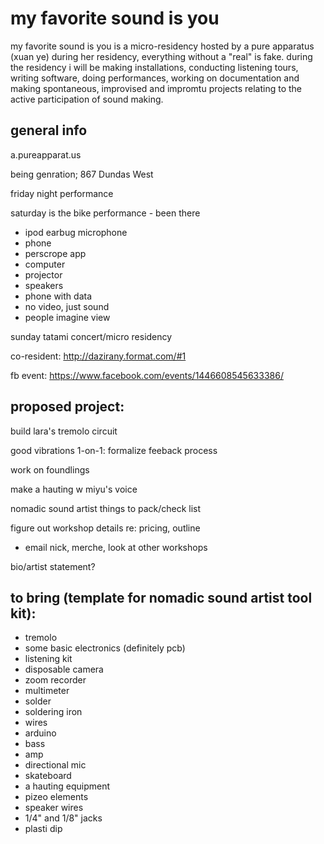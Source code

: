 # my favorite sound is you

my favorite sound is you is a micro-residency hosted by a pure apparatus (xuan ye) during her residency, everything without a "real" is fake. during the residency i will be making installations, conducting listening tours, writing software, doing performances, working on documentation and making spontaneous, improvised and impromtu projects relating to the active participation of sound making.

## general info
a.pureapparat.us

being genration; 867 Dundas West

friday night performance

saturday is the bike performance - been there

- ipod earbug microphone
- phone
- perscrope app
- computer
- projector
- speakers
- phone with data
- no video, just sound
- people imagine view

sunday tatami concert/micro residency

co-resident: http://dazirany.format.com/#1

fb event: https://www.facebook.com/events/1446608545633386/

## proposed project:

build lara's tremolo circuit

good vibrations 1-on-1: formalize feeback process

work on foundlings 

make a hauting w miyu's voice

nomadic sound artist things to pack/check list

figure out workshop details re: pricing, outline

- email nick, merche, look at other workshops

bio/artist statement?

## to bring (template for nomadic sound artist tool kit):
- tremolo
- some basic electronics (definitely pcb)
- listening kit
- disposable camera
- zoom recorder
- multimeter
- solder
- soldering iron
- wires
- arduino
- bass
- amp
- directional mic
- skateboard
- a hauting equipment
- pizeo elements
- speaker wires
- 1/4" and 1/8" jacks
- plasti dip
